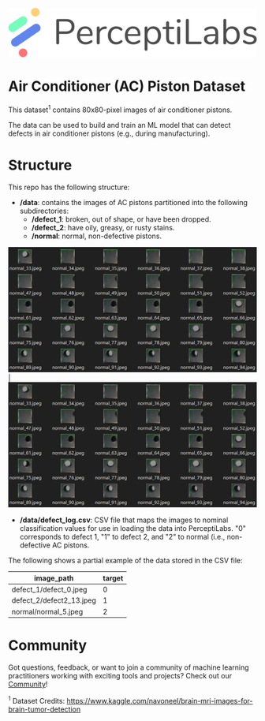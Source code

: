 <p align="center">
  <a href="https://www.perceptilabs.com">
  <img src="./pl_logo.png">
  </a>
</p>

# Air Conditioner (AC) Piston Dataset
This dataset<sup>1</sup> contains 80x80-pixel images of air conditioner pistons.

The data can be used to build and train an ML model that can detect defects in air conditioner pistons (e.g., during manufacturing).  

# Structure
This repo has the following structure:
* **/data**: contains the images of AC pistons partitioned into the following subdirectories:
  * **/defect_1**: broken, out of shape, or have been dropped.
  * **/defect_2**: have oily, greasy, or rusty stains.
  * **/normal**:  normal, non-defective pistons.

![](ac_sample.png)  |  ![](ac_sample.png)

* **/data/defect_log.csv**: CSV file that maps the images to nominal classification values for use in loading the data into PerceptiLabs. "0" corresponds to defect 1, "1" to defect 2, and "2" to normal (i.e., non-defective AC pistons.

The following shows a partial example of the data stored in the CSV file:

| image_path | target |
| ---------- | ------ |
| defect_1/defect_0.jpeg | 0 |
| defect_2/defect2_13.jpeg | 1 |
| normal/normal_5.jpeg | 2 |

# Community

Got questions, feedback, or want to join a community of machine learning practitioners working with exciting tools and projects? Check out our [Community](https://forum.perceptilabs.com/)!

<sup>1</sup> Dataset Credits: https://www.kaggle.com/navoneel/brain-mri-images-for-brain-tumor-detection
